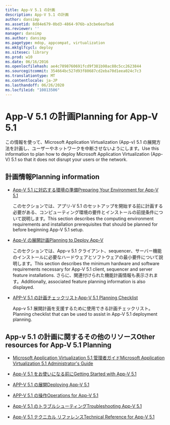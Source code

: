 ```yaml
---
title: App-V 5.1 の計画
description: App-V 5.1 の計画
author: dansimp
ms.assetid: 8d84e679-0bd3-4864-976b-a3cbe6eafba6
ms.reviewer: ''
manager: dansimp
ms.author: dansimp
ms.pagetype: mdop, appcompat, virtualization
ms.mktglfcycl: deploy
ms.sitesec: library
ms.prod: w10
ms.date: 06/16/2016
ms.openlocfilehash: ae4c7898760691fcd9f381b98ac88c5cc2623844
ms.sourcegitcommit: 354664bc527d93f80687cd2eba70d1eea024c7c3
ms.translationtype: MT
ms.contentlocale: ja-JP
ms.lasthandoff: 06/26/2020
ms.locfileid: "10813506"
---
```

# <span data-ttu-id="9a732-103">App-V 5.1 の計画</span><span class="sxs-lookup"><span data-stu-id="9a732-103">Planning for App-V 5.1</span></span>


<span data-ttu-id="9a732-104">この情報を使って、Microsoft Application Virtualization (App-v) 5.1 の展開方法を計画し、ユーザーやネットワークを中断させないようにします。</span><span class="sxs-lookup"><span data-stu-id="9a732-104">Use this information to plan how to deploy Microsoft Application Virtualization (App-V) 5.1 so that it does not disrupt your users or the network.</span></span>

## <span data-ttu-id="9a732-105">計画情報</span><span class="sxs-lookup"><span data-stu-id="9a732-105">Planning information</span></span>


-   [<span data-ttu-id="9a732-106">App-V 5.1 に対応する環境の準備</span><span class="sxs-lookup"><span data-stu-id="9a732-106">Preparing Your Environment for App-V 5.1</span></span>](preparing-your-environment-for-app-v-51.md)

    <span data-ttu-id="9a732-107">このセクションでは、アプリ-V 5.1 のセットアップを開始する前に計画する必要がある、コンピューティング環境の要件とインストールの前提条件について説明します。</span><span class="sxs-lookup"><span data-stu-id="9a732-107">This section describes the computing environment requirements and installation prerequisites that should be planned for before beginning App-V 5.1 setup.</span></span>

-   [<span data-ttu-id="9a732-108">App-V の展開計画</span><span class="sxs-lookup"><span data-stu-id="9a732-108">Planning to Deploy App-V</span></span>](planning-to-deploy-app-v51.md)

    <span data-ttu-id="9a732-109">このセクションでは、App-v 5.1 クライアント、sequencer、サーバー機能のインストールに必要なハードウェアとソフトウェアの最小要件について説明します。</span><span class="sxs-lookup"><span data-stu-id="9a732-109">This section describes the minimum hardware and software requirements necessary for App-V 5.1 client, sequencer and server feature installations.</span></span> <span data-ttu-id="9a732-110">さらに、関連付けられた機能計画情報も表示されます。</span><span class="sxs-lookup"><span data-stu-id="9a732-110">Additionally, associated feature planning information is also displayed.</span></span>

-   [<span data-ttu-id="9a732-111">APP-V 5.1 の計画チェックリスト</span><span class="sxs-lookup"><span data-stu-id="9a732-111">App-V 5.1 Planning Checklist</span></span>](app-v-51-planning-checklist.md)

    <span data-ttu-id="9a732-112">App-v 5.1 展開計画を支援するために使用できる計画チェックリスト。</span><span class="sxs-lookup"><span data-stu-id="9a732-112">Planning checklist that can be used to assist in App-V 5.1 deployment planning.</span></span>






## <a href="" id="other-resources-for-app-v-5-1-planning-"></a><span data-ttu-id="9a732-113">App-v 5.1 の計画に関するその他のリソース</span><span class="sxs-lookup"><span data-stu-id="9a732-113">Other resources for App-V 5.1 Planning</span></span>


-   [<span data-ttu-id="9a732-114">Microsoft Application Virtualization 5.1 管理者ガイド</span><span class="sxs-lookup"><span data-stu-id="9a732-114">Microsoft Application Virtualization 5.1 Administrator's Guide</span></span>](microsoft-application-virtualization-51-administrators-guide.md)

-   [<span data-ttu-id="9a732-115">App-V 5.1 をお使いになる前に</span><span class="sxs-lookup"><span data-stu-id="9a732-115">Getting Started with App-V 5.1</span></span>](getting-started-with-app-v-51.md)

-   [<span data-ttu-id="9a732-116">APP-V 5.1 の展開</span><span class="sxs-lookup"><span data-stu-id="9a732-116">Deploying App-V 5.1</span></span>](deploying-app-v-51.md)

-   [<span data-ttu-id="9a732-117">APP-V 5.1 の操作</span><span class="sxs-lookup"><span data-stu-id="9a732-117">Operations for App-V 5.1</span></span>](operations-for-app-v-51.md)

-   [<span data-ttu-id="9a732-118">App-V 5.1 のトラブルシューティング</span><span class="sxs-lookup"><span data-stu-id="9a732-118">Troubleshooting App-V 5.1</span></span>](troubleshooting-app-v-51.md)

-   [<span data-ttu-id="9a732-119">App-V 5.1 テクニカル リファレンス</span><span class="sxs-lookup"><span data-stu-id="9a732-119">Technical Reference for App-V 5.1</span></span>](technical-reference-for-app-v-51.md)

 

 





